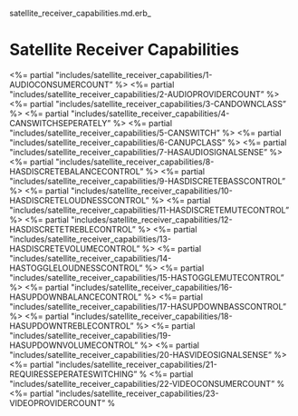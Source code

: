satellite\_receiver\_capabilities.md.erb\_ 
# Satellite Receiver Capabilities

\<%= partial "includes/satellite\_receiver\_capabilities/1-AUDIOCONSUMERCOUNT” %\>
\<%= partial "includes/satellite\_receiver\_capabilities/2-AUDIOPROVIDERCOUNT” %\>
\<%= partial "includes/satellite\_receiver\_capabilities/3-CANDOWNCLASS” %\>
\<%= partial "includes/satellite\_receiver\_capabilities/4-CANSWITCHSEPERATELY” %\>
\<%= partial "includes/satellite\_receiver\_capabilities/5-CANSWITCH” %\>
\<%= partial "includes/satellite\_receiver\_capabilities/6-CANUPCLASS” %\>
\<%= partial "includes/satellite\_receiver\_capabilities/7-HASAUDIOSIGNALSENSE” %\>
\<%= partial "includes/satellite\_receiver\_capabilities/8-HASDISCRETEBALANCECONTROL” %\>
\<%= partial "includes/satellite\_receiver\_capabilities/9-HASDISCRETEBASSCONTROL” %\>
\<%= partial "includes/satellite\_receiver\_capabilities/10-HASDISCRETELOUDNESSCONTROL” %\>
\<%= partial "includes/satellite\_receiver\_capabilities/11-HASDISCRETEMUTECONTROL” %\>
\<%= partial "includes/satellite\_receiver\_capabilities/12-HASDISCRETETREBLECONTROL” %\>
\<%= partial "includes/satellite\_receiver\_capabilities/13-HASDISCRETEVOLUMECONTROL” %\>
\<%= partial "includes/satellite\_receiver\_capabilities/14-HASTOGGLELOUDNESSCONTROL” %\>
\<%= partial "includes/satellite\_receiver\_capabilities/15-HASTOGGLEMUTECONTROL” %\>
\<%= partial "includes/satellite\_receiver\_capabilities/16-HASUPDOWNBALANCECONTROL” %\>
\<%= partial "includes/satellite\_receiver\_capabilities/17-HASUPDOWNBASSCONTROL” %\>
\<%= partial "includes/satellite\_receiver\_capabilities/18-HASUPDOWNTREBLECONTROL” %\>
\<%= partial "includes/satellite\_receiver\_capabilities/19-HASUPDOWNVOLUMECONTROL” %\>
\<%= partial "includes/satellite\_receiver\_capabilities/20-HASVIDEOSIGNALSENSE” %\>
\<%= partial "includes/satellite\_receiver\_capabilities/21-REQUIRESSEPERATESWITCHING” %
\<%= partial "includes/satellite\_receiver\_capabilities/22-VIDEOCONSUMERCOUNT” %
\<%= partial "includes/satellite\_receiver\_capabilities/23-VIDEOPROVIDERCOUNT” %